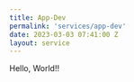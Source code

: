 ```yaml
---
title: App-Dev
permalink: 'services/app-dev'
date: 2023-03-03 07:41:00 Z
layout: service
---
```


Hello, World!!